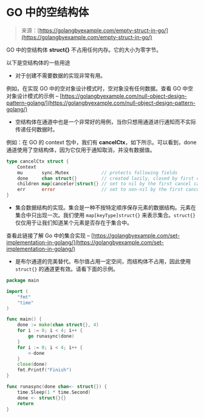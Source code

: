<!--yml

分类：未分类

日期：2024-10-13 06:05:23

-->

# GO 中的空结构体

> 来源：[https://golangbyexample.com/empty-struct-in-go/](https://golangbyexample.com/empty-struct-in-go/)

GO 中的空结构体 **struct{}** 不占用任何内存。它的大小为零字节。

以下是空结构体的一些用途

+   对于创建不需要数据的实现非常有用。

例如，在实现 GO 中的空对象设计模式时，空对象没有任何数据。查看 GO 中空对象设计模式的示例 – [https://golangbyexample.com/null-object-design-pattern-golang/](https://golangbyexample.com/null-object-design-pattern-golang/)

+   空结构体在通道中也是一个非常好的用例，当你只想用通道进行通知而不实际传递任何数据时。

例如：在 GO 的 context 包中，我们有 **cancelCtx**，如下所示。可以看到，done 通道使用了空结构体，因为它仅用于通知取消，并没有数据值。

```go
type cancelCtx struct {
    Context
    mu       sync.Mutex            // protects following fields
    done     chan struct{}         // created lazily, closed by first cancel call
    children map[canceler]struct{} // set to nil by the first cancel call
    err      error                 // set to non-nil by the first cancel call
}
```

+   集合数据结构的实现。集合是一种不按特定顺序保存元素的数据结构。元素在集合中只出现一次。我们使用 `map[keyType]struct{}` 来表示集合。`struct{}` 仅仅用于让我们知道某个元素是否存在于集合中。

查看此链接了解 Go 中的集合实现 – [https://golangbyexample.com/set-implementation-in-golang/](https://golangbyexample.com/set-implementation-in-golang/)

+   是布尔通道的完美替代。布尔值占用一定空间，而结构体不占用，因此使用 `struct{}` 的通道更有效。请看下面的示例。

```go
package main

import (
    "fmt"
    "time"
)

func main() {
    done := make(chan struct{}, 4)
    for i := 0; i < 4; i++ {
        go runasync(done)
    }
    for i := 0; i < 4; i++ {
        <-done
    }
    close(done)
    fmt.Printf("Finish")
}

func runasync(done chan<- struct{}) {
    time.Sleep(1 * time.Second)
    done <- struct{}{}
    return
}
```
